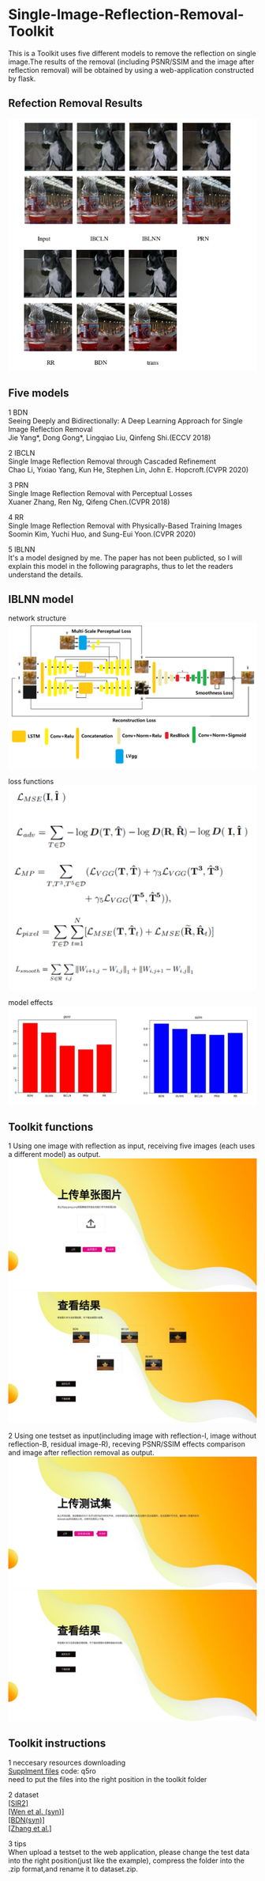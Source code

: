 # Single-Image-Reflection-Removal-Toolkit
This is a Toolkit uses five different models to remove the reflection on single image.The results of the removal (including PSNR/SSIM and the image after reflection removal) will be obtained by using a web-application constructed by flask.

## Refection Removal Results
<img src="./img/result.png">

## Five models
1 BDN<br>
  Seeing Deeply and Bidirectionally: A Deep Learning Approach for Single Image Reflection Removal<br>
  Jie Yang\*, Dong Gong\*, Lingqiao Liu, Qinfeng Shi.(ECCV 2018)<br>

2 IBCLN<br>
  Single Image Reflection Removal through Cascaded Refinement<br>
  Chao Li, Yixiao Yang, Kun He, Stephen Lin, John E. Hopcroft.(CVPR 2020)<br>
  
3 PRN<br>
  Single Image Reflection Removal with Perceptual Losses<br>
  Xuaner Zhang, Ren Ng, Qifeng Chen.(CVPR 2018)<br>
  
4 RR<br>
  Single Image Reflection Removal with Physically-Based Training Images<br>
  Soomin Kim, Yuchi Huo, and Sung-Eui Yoon.(CVPR 2020)<br>
  
5 IBLNN<br>
  It's a model designed by me. The paper has not been publicted, so I will explain this model in the following paragraphs, thus to let the readers understand the details.
  
## IBLNN model

network structure<br>
<img src="./img/network.png">

loss functions<br>
<img src="./img/loss.png">

model effects<br>
<img src="./img/model_effect.png">

## Toolkit functions
1 Using one image with reflection as input, receiving five images (each uses a different model) as output.<br>
<img src="./img/one_input.png">
<img src="./img/one_res.png">

2 Using one testset as input(including image with reflection-I, image without reflection-B, residual image-R), receving PSNR/SSIM effects comparison and image after reflection removal as output.<br>
<img src="./img/multi_input.png">
<img src="./img/multi_res.png">

## Toolkit instructions
1 neccesary resources downloading<br>
[Supplment files](https://pan.baidu.com/s/1fF4x0eraelU1O1Ank77QSw) code: q5ro<br>
need to put the files into the right position in the toolkit folder<br>

2 dataset<br>
[[SIR2]](https://rose1.ntu.edu.sg/dataset/sir2Benchmark/)<br>
[[Wen et al. (syn)]](https://github.com/csqiangwen/Single-Image-Reflection-Removal-Beyond-Linearity#reflection-removal)<br>
[[BDN(syn)]](https://github.com/yangj1e/bdn-refremv#datasets)<br>
[[Zhang et al.]](https://drive.google.com/drive/folders/1NYGL3wQ2pRkwfLMcV2zxXDV8JRSoVxwA)<br>

3 tips<br>
When upload a testset to the web application, please change the test data into the right position(just like the example), compress the folder into the .zip format,and rename it to dataset.zip.
